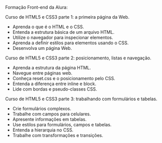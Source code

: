 Formação Front-end da Alura:

Curso de HTML5 e CSS3 parte 1: a primeira página da Web.
- Aprenda o que é o HTML e o CSS.
- Entenda a estrutura básica de um arquivo HTML.
- Utilize o navegador para inspecionar elementos.
- Aprenda a definir estilos para elementos usando o CSS.
- Desenvolva um página Web.
	
Curso de HTML5 e CSS3 parte 2: posicionamento, listas e navegação.
- Aprenda a estrutura da página HTML.
- Navegue entre páginas web.
- Conheça reset.css e o posicionamento pelo CSS.
- Entenda a diferença entre inline e block.
- Lide com bordas e pseudo-classes CSS.

Curso de HTML5 e CSS3 parte 3: trabalhando com formulários e tabelas.
- Crie formulários complexos.
- Trabalhe com campos para celulares.
- Apresente informações em tabelas.
- Use estilos para formulários, campos e tabelas.
- Entenda a hierarquia no CSS.
- Trabalhe com transformações e transições.